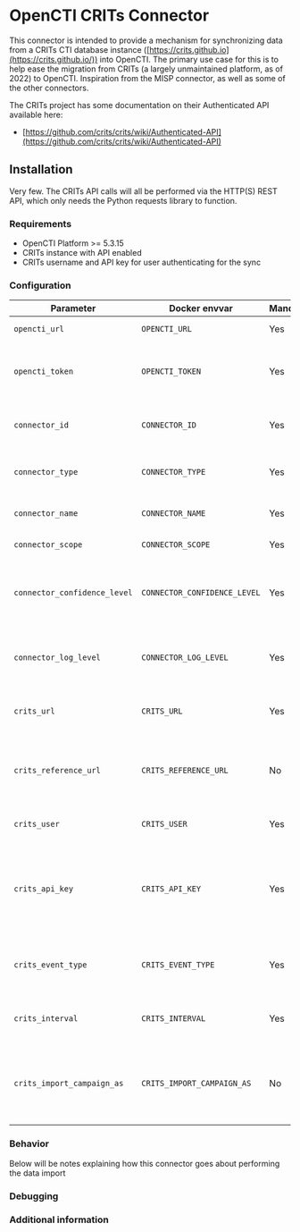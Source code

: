# OpenCTI CRITs Connector

This connector is intended to provide a mechanism for synchronizing data from a CRITs CTI database instance
([https://crits.github.io](https://crits.github.io/)) into OpenCTI. The primary use case for this is to help
ease the migration from CRITs (a largely unmaintained platform, as of 2022) to OpenCTI. Inspiration from the
MISP connector, as well as some of the other connectors.

The CRITs project has some documentation on their Authenticated API available here:
* [https://github.com/crits/crits/wiki/Authenticated-API](https://github.com/crits/crits/wiki/Authenticated-API)

## Installation

Very few. The CRITs API calls will all be performed via the HTTP(S) REST API, which only needs the Python
requests library to function.

### Requirements

- OpenCTI Platform >= 5.3.15
- CRITs instance with API enabled
- CRITs username and API key for user authenticating for the sync

### Configuration

| Parameter                            | Docker envvar                       | Mandatory    | Description                                                                                                                                                |
| ------------------------------------ | ----------------------------------- | ------------ | ---------------------------------------------------------------------------------------------------------------------------------------------------------- |
| `opencti_url`                        | `OPENCTI_URL`                       | Yes          | The URL of the OpenCTI platform.                                                                                                                           |
| `opencti_token`                      | `OPENCTI_TOKEN`                     | Yes          | The default admin token configured in the OpenCTI platform parameters file.                                                                                |
| `connector_id`                       | `CONNECTOR_ID`                      | Yes          | A valid arbitrary `UUIDv4` that must be unique for this connector.                                                                                         |
| `connector_type`                     | `CONNECTOR_TYPE`                    | Yes          | Must be `EXTERNAL_IMPORT` (this is the connector type).                                                                                                    |
| `connector_name`                     | `CONNECTOR_NAME`                    | Yes          | The descriptive name for this connector                                                                                                                    |
| `connector_scope`                    | `CONNECTOR_SCOPE`                   | Yes          | Supported scope: Default is 'crits'                                                                                                                        |
| `connector_confidence_level`         | `CONNECTOR_CONFIDENCE_LEVEL`        | Yes          | The default confidence level for created entities (a number between 1 and 100).                                                                            |
| `connector_log_level`                | `CONNECTOR_LOG_LEVEL`               | Yes          | The log level for this connector, could be `debug`, `info`, `warn` or `error` (less verbose).                                                              |
| `crits_url`                          | `CRITS_URL`                         | Yes          | The URL of the CRITs instance (leave off the trailing `/`)                                                                                                 |
| `crits_reference_url`                | `CRITS_REFERENCE_URL`               | No           | The URL to embed as an "external reference" to link imported data to the external CRITs instance                                                           |
| `crits_user`                         | `CRITS_USER`                        | Yes          | The login username for CRITs                                                                                                                               |
| `crits_api_key`                      | `CRITS_API_KEY`                     | Yes          | The API Key used for authentication (not the user's password, but an API Key that's creatable/viewable in the user's profile in CRITs)                     |
| `crits_event_type`                   | `CRITS_EVENT_TYPE`                  | Yes          | When importing CRITs Events as Analysis Reports, what Report Type to give them                                                                             |
| `crits_interval`                     | `CRITS_INTERVAL`                    | Yes          | The interval to delay between updates, in minutes                                                                                                          |
| `crits_import_campaign_as`           | `CRITS_IMPORT_CAMPAIGN_AS`          | No           | 'Campaign' or 'IntrusionSet': What STIX2.1 type to import Campaigns as. Default: IntrusionSet                                                              |

### Behavior ###

Below will be notes explaining how this connector goes about performing the data import

### Debugging ###

### Additional information

